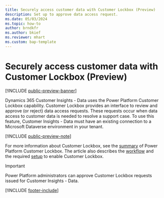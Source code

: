 ```yaml
---
title: Securely access customer data with Customer Lockbox (Preview)
description: Set up to approve data access request.
ms.date: 05/03/2024
ms.topic: how-to
author: brndkfr
ms.author: bkief
ms.reviewer: mhart
ms.custom: bap-template
---
```


# Securely access customer data with Customer Lockbox (Preview)

[!INCLUDE [public-preview-banner](includes/public-preview-banner.md)]

Dynamics 365 Customer Insights - Data uses the Power Platform Customer Lockbox capability. Customer Lockbox provides an interface to review and approve (or reject) data access requests. These requests occur when data access to customer data is needed to resolve a support case. To use this feature, Customer Insights - Data must have an existing connection to a Microsoft Dataverse environment in your tenant.

[!INCLUDE [public-preview-note](includes/public-preview-note.md)]

For more information about Customer Lockbox, see the [summary](/power-platform/admin/about-lockbox#summary) of Power Platform Customer Lockbox. The article also describes the [workflow](/power-platform/admin/about-lockbox#workflow) and the required [setup](/power-platform/admin/about-lockbox#enable-the-lockbox-policy) to enable Customer Lockbox.

> [!IMPORTANT]
> Power Platform administrators can approve Customer Lockbox requests issued for Customer Insights - Data.

[!INCLUDE [footer-include](includes/footer-banner.md)]
